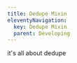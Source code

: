 ```yaml
---
title: Dedupe Mixin
eleventyNavigation:
  key: Dedupe Mixin
  parent: Developing
---
```


it's all about dedupe
